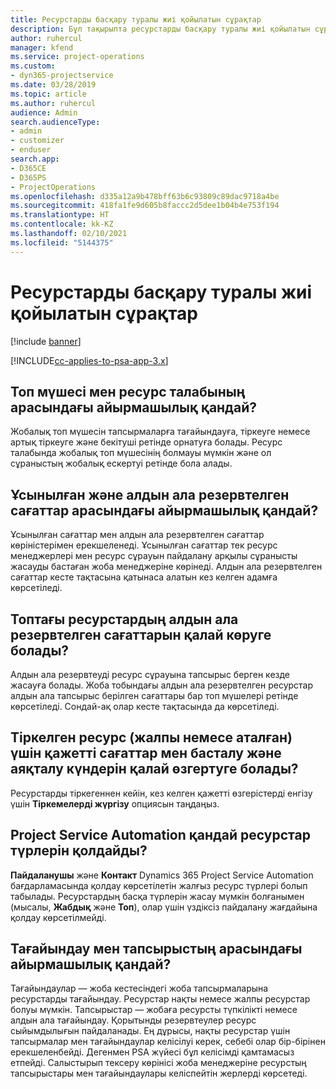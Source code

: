 ```yaml
---
title: Ресурстарды басқару туралы жиі қойылатын сұрақтар
description: Бұл тақырыпта ресурстарды басқару туралы жиі қойылатын сұрақтарға жауаптар берілген.
author: ruhercul
manager: kfend
ms.service: project-operations
ms.custom:
- dyn365-projectservice
ms.date: 03/28/2019
ms.topic: article
ms.author: ruhercul
audience: Admin
search.audienceType:
- admin
- customizer
- enduser
search.app:
- D365CE
- D365PS
- ProjectOperations
ms.openlocfilehash: d335a12a9b478bff63b6c93809c89dac9718a4be
ms.sourcegitcommit: 418fa1fe9d605b8faccc2d5dee1b04b4e753f194
ms.translationtype: HT
ms.contentlocale: kk-KZ
ms.lasthandoff: 02/10/2021
ms.locfileid: "5144375"
---
```

# <a name="resource-management-faq"></a>Ресурстарды басқару туралы жиі қойылатын сұрақтар

[!include [banner](../includes/psa-now-project-operations.md)]

[!INCLUDE[cc-applies-to-psa-app-3.x](../includes/cc-applies-to-psa-app-3x.md)]

## <a name="what-is-the-difference-between-a-team-member-and-a-resource-requirement"></a>Топ мүшесі мен ресурс талабының арасындағы айырмашылық қандай?

Жобалық топ мүшесін тапсырмаларға тағайындауға, тіркеуге немесе артық тіркеуге және бекітуші ретінде орнатуға болады. Ресурс талабында жобалық топ мүшесінің болмауы мүмкін және ол сұраныстың жобалық ескертуі ретінде бола алады. 

## <a name="what-is-the-difference-between-proposed-and-soft-booked-hours"></a>Ұсынылған және алдын ала резервтелген сағаттар арасындағы айырмашылық қандай?

Ұсынылған сағаттар мен алдын ала резервтелген сағаттар көріністерімен ерекшеленеді. Ұсынылған сағаттар тек ресурс менеджерлері мен ресурс сұрауын пайдалану арқылы сұранысты жасауды бастаған жоба менеджеріне көрінеді. Алдын ала резервтелген сағаттар кесте тақтасына қатынаса алатын кез келген адамға көрсетіледі.

## <a name="how-can-i-see-the-soft-booked-hours-for-resources-on-a-team"></a>Топтағы ресурстардың алдын ала резервтелген сағаттарын қалай көруге болады?

Алдын ала резервтеуді ресурс сұрауына тапсырыс берген кезде жасауға болады. Жоба тобындағы алдын ала резервтелген ресурстар алдын ала тапсырыс берілген сағаттары бар топ мүшелері ретінде көрсетіледі. Сондай-ақ олар кесте тақтасында да көрсетіледі.

## <a name="how-do-i-change-the-required-hours-and-the-start-and-end-dates-for-a-resource-generic-or-named-that-i-booked"></a>Тіркелген ресурс (жалпы немесе аталған) үшін қажетті сағаттар мен басталу және аяқталу күндерін қалай өзгертуге болады?

Ресурстарды тіркегеннен кейін, кез келген қажетті өзгерістерді енгізу үшін **Тіркемелерді жүргізу** опциясын таңдаңыз.

## <a name="what-resources-types-does-project-service-automation-support"></a>Project Service Automation қандай ресурстар түрлерін қолдайды?

**Пайдаланушы** және **Контакт** Dynamics 365 Project Service Automation бағдарламасында қолдау көрсетілетін жалғыз ресурс түрлері болып табылады. Ресурстардың басқа түрлерін жасау мүмкін болғанымен (мысалы, **Жабдық** және **Топ**), олар үшін үздіксіз пайдалану жағдайына қолдау көрсетілмейді.

## <a name="what-is-the-difference-between-an-assignment-and-a-booking"></a>Тағайындау мен тапсырыстың арасындағы айырмашылық қандай?

Тағайындаулар — жоба кестесіндегі жоба тапсырмаларына ресурстарды тағайындау. Ресурстар нақты немесе жалпы ресурстар болуы мүмкін. Тапсырыстар — жобаға ресурсты түпкілікті немесе алдын ала тағайындау. Қорытынды резервтеулер ресурс сыйымдылығын пайдаланады. Ең дұрысы, нақты ресурстар үшін тапсырмалар мен тағайындаулар келісілуі керек, себебі олар бір-бірінен ерекшеленбейді. Дегенмен PSA жүйесі бұл келісімді қамтамасыз етпейді. Салыстырып тексеру көрінісі жоба менеджеріне ресурстың тапсырыстары мен тағайындаулары келіспейтін жерлерді көрсетеді.
